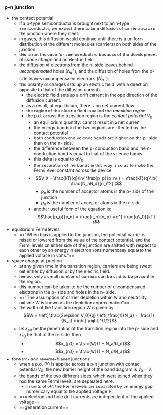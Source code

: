 ### p-n junction

- the contact potential
	- if a p-type semiconductor is brought next to an n-type semiconductor, we expect there to be a diffusion of carriers across the junction where they meet.
	- in gases, this diffusion would continue until there is a uniform distribution of the different molecules (carriers) on both sides of the junction.
	- this is not the case for semiconductors because of the development of *space charge* and an electric field.
	- the diffusion of electrons from the n- side leaves behind *uncompensated* holes ($N_d^+$), and the diffusion of holes from the p- side leaves uncompensated electrons ($N_a^-$).
	- this polarity of charges sets up an electric field (with a direction opposite to that of the diffusion current).
		- the electric field sets up a drift current in the opp direction of the diffusion current.
		- as a result, at equilibrium, there is no net current flow.
		- the region of the electric field is called the *transition region*
		- the p.d. across the transition region is the *contact potential* $V_0$
			- an equilibrium quantity: cannot result in a net current
			- the energy bands in the two regions are affected by the contact potential
			- both conduction and valence bands are higher on the p- side than on the n- side.
			- the difference between the p- conduction band and the n- conduction band is equal to that of the valence bands.
			- this delta is equal to $qV_0$.
			- the separation of the bands in this way is so as to make the Fermi level constant across the device
			- $$V_0 = \frac{kT}{q}\ln{ \frac{p_p}{p_n} } = \frac{kT}{q}\ln{ \frac{N_aN_d}{n_i^2} }$$
				- $p_p$ is the number of acceptor atoms in the p- side of the junction
				- $p_n$ is the number of acceptor atoms in the n- side.
			- another useful form of the equation is: $$\frac{p_p}{p_n} = \frac{n_n}{n_p} = e^{ \frac{qV_0}{kT} }$$
- equilibrium Fermi levels
	- =="When bias is applied to the junction, the potential barrier is raised or lowered from the value of the contact potential, and the Fermi levels on either side of the junction are shifted with respect to each other by an energy in electron volts numerically equal to the applied voltage in volts."==
- space charge at junction
	- at any given time in the transition region, carriers are being swept out either by diffusion or by the electric field.
	- hence, only a small number of carriers can be said to be present in the region.
	- this number can be taken to be the number of uncompensated electrons in the p- side and holes in the n- side.
	-  =="The assumption of carrier depletion within W and neutrality outside W is known as the depletion approximation"==
	- the width of the transition region $W$ is given by $$W = \left[ \frac{2\epsilon V_0}{q} \left( \frac{1}{N_a} + \frac{1}{N_d} \right) \right]^{1/2}$$
	- let $x_{p0}$ be the penetration of the transition region into the p- side and $x_{n0}$ be that of the n- side, then
		- $$x_{p0} = \frac{W}{1 + N_a/N_d}$$
		- $$x_{n0} = \frac{W}{1 + N_d/N_a}$$
- forward- and reverse-biased junctions
	- when a p.d. ($V$) is applied across a p-n junction with contact potential $V_0$, the new barrier height of the band diagram is $V_0 - V$.
	- the bands of the two different sides, which were joined when they had the same Fermi levels, are separated here.
		- in units of $eV$, the Fermi levels are separated by an energy gap numerically equal to the applied voltage $V$.
	- ===electron and hole drift currents are independent of the applied voltage==
	- ==generation current==